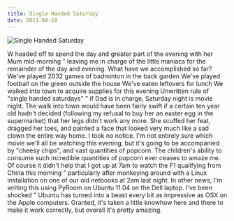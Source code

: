 ```yaml
---
title: Single Handed Saturday
date: 2011-04-18
---
```


![Single Handed Saturday](https://source.unsplash.com/2aFp6EWWs58/1600x900)

W headed off to spend the day and greater part of the evening with her Mum mid-morning " leaving me in charge of the little maniacs for the remainder of the day and evening. What have we accomplished so far? We've played 2032 games of badminton in the back garden We've played football on the green outside the house We've eaten leftovers for lunch We walked into town to acquire supplies for this evening Unwritten rule of "single handed saturdays" " if Dad is in charge, Saturday night is movie night. The walk into town would have been fairly swift if a certain ten year old hadn't decided (following my refusal to buy her an easter egg in the supermarket) that her legs didn't work any more. She scuffed her feat, dragged her toes, and painted a face that looked very much like a sad clown the entire way home. I took no notice. I'm not entirely sure which movie we'll all be watching this evening, but it's going to be accompanied by "cheesy chips", and vast quantities of popcorn. The children's ability to consume such incredible quantities of popcorn ever ceases to amaze me. Of course it didn't help that I got up at 7am to watch the F1 qualifying from China this morning " particularly after monkeying around with a Linux installation on one of our old netbooks at 2am last night. In other news, I'm writing this using PyRoom on Ubuntu 11.04 on the Dell laptop. I've been shocked " Ubuntu has turned into a beast every bit as impressive as OSX on the Apple computers. Granted, it's taken a little knowhow here and there to make it work correctly, but overall it's pretty amazing.
